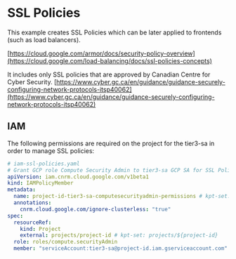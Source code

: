 # SSL Policies

This example creates SSL Policies which can be later applied to frontends (such as load balancers).

[https://cloud.google.com/armor/docs/security-policy-overview](https://cloud.google.com/load-balancing/docs/ssl-policies-concepts)

It includes only SSL policies that are approved by Canadian Centre for Cyber Security.
[https://www.cyber.gc.ca/en/guidance/guidance-securely-configuring-network-protocols-itsp40062](https://www.cyber.gc.ca/en/guidance/guidance-securely-configuring-network-protocols-itsp40062)

## IAM

The following permissions are required on the project for the tier3-sa in order to manage SSL policies:

```yaml
# iam-ssl-policies.yaml
# Grant GCP role Compute Security Admin to tier3-sa GCP SA for SSL Policies
apiVersion: iam.cnrm.cloud.google.com/v1beta1
kind: IAMPolicyMember
metadata:
  name: project-id-tier3-sa-computesecurityadmin-permissions # kpt-set: ${project-id}-tier3-sa-computesecurityadmin-permissions
  annotations:
    cnrm.cloud.google.com/ignore-clusterless: "true"
spec:
  resourceRef:
    kind: Project
    external: projects/project-id # kpt-set: projects/${project-id}
  role: roles/compute.securityAdmin
  member: "serviceAccount:tier3-sa@project-id.iam.gserviceaccount.com" # kpt-set: serviceAccount:tier3-sa@${project-id}.iam.gserviceaccount.com
```
